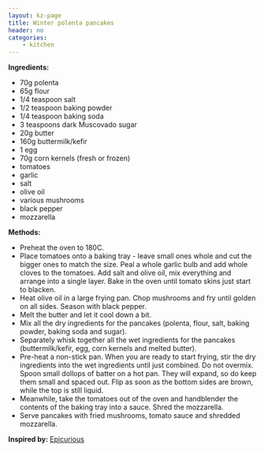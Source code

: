 ```yaml
---
layout: kz-page
title: Winter polenta pancakes
header: no
categories:
    - kitchen
---
```


**Ingredients:**

* 70g polenta
* 65g flour
* 1/4 teaspoon salt
* 1/2 teaspoon baking powder
* 1/4 teaspoon baking soda
* 3 teaspoons dark Muscovado sugar
<nbsp></nbsp>
* 20g butter
* 160g buttermilk/kefir
* 1 egg
* 70g corn kernels (fresh or frozen)
<nbsp></nbsp>
* tomatoes
* garlic
* salt
* olive oil
* various mushrooms
* black pepper
* mozzarella


**Methods:**

* Preheat the oven to 180C.
* Place tomatoes onto a baking tray - leave small ones whole and cut the bigger ones to match the size. Peal a whole garlic bulb and add whole cloves to the tomatoes. Add salt and olive oil, mix everything and arrange into a single layer. Bake in the oven until tomato skins just start to blacken.
* Heat olive oil in a large frying pan. Chop mushrooms and fry until golden on all sides. Season with black pepper.
* Melt the butter and let it cool down a bit.
* Mix all the dry ingredients for the pancakes (polenta, flour, salt, baking powder, baking soda and sugar).
* Separately whisk together all the wet ingredients for the pancakes (buttermilk/kefir, egg, corn kernels and melted butter). 
* Pre-heat a non-stick pan. When you are ready to start frying, stir the dry ingredients into the wet ingredients until just combined. Do not overmix. Spoon small dollops of batter on a hot pan. They will expand, so do keep them small and spaced out. Flip as soon as the bottom sides are brown, while the top is still liquid.
* Meanwhile, take the tomatoes out of the oven and handblender the contents of the baking tray into a sauce. Shred the mozzarella. 
* Serve pancakes with fried mushrooms, tomato sauce and shredded mozzarella.

**Inspired by:** [Epicurious](https://www.epicurious.com/recipes/food/views/cornmeal-buttermilk-pancakes-4979)
